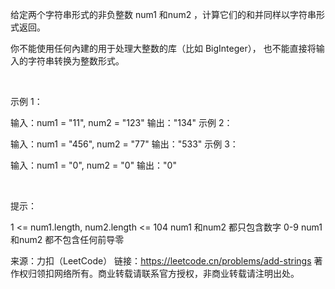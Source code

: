 给定两个字符串形式的非负整数 num1 和num2 ，计算它们的和并同样以字符串形式返回。

你不能使用任何內建的用于处理大整数的库（比如 BigInteger）， 也不能直接将输入的字符串转换为整数形式。

 

示例 1：

输入：num1 = "11", num2 = "123"
输出："134"
示例 2：

输入：num1 = "456", num2 = "77"
输出："533"
示例 3：

输入：num1 = "0", num2 = "0"
输出："0"
 

 

提示：

1 <= num1.length, num2.length <= 104
num1 和num2 都只包含数字 0-9
num1 和num2 都不包含任何前导零

来源：力扣（LeetCode）
链接：https://leetcode.cn/problems/add-strings
著作权归领扣网络所有。商业转载请联系官方授权，非商业转载请注明出处。